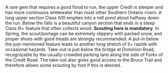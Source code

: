 A rare gem that requires a good flood to run, the upper Credit is steeper and has more continuous whitewater than most other Southern Ontario rivers.  A long upper section Class II/III empties into a mill pond about halfway down the run. Below the falls is a beautiful canyon section that ends in a steep Class III+ feature that often collects wood. **Scouting here is mandatory**. In Spring, the scout/portage can be extremely slippery with packed snow, and proper shoes with good treads are strongly recommended. A put-in below the just-mentioned feature leads to another long stretch of II+ rapids with occasional hazards. Take-out is just below the bridge at Dominion Road, recognizable by the usually-crowded parking lane along the side of Forks of the Credit Road. The take-out also gives good access to the Bruce Trail and therefore allows some scouting by foot if this is desired. 
